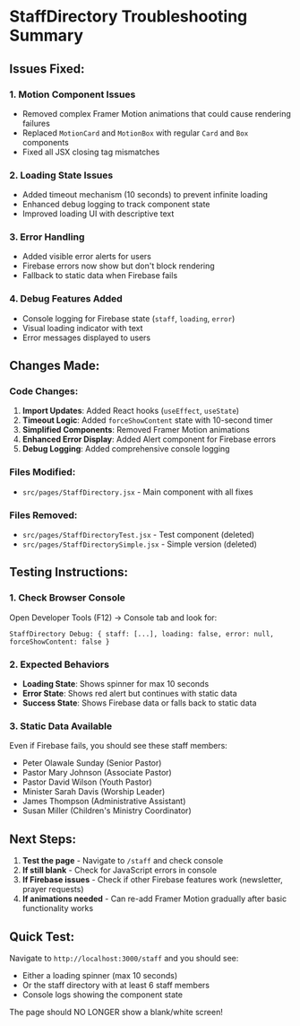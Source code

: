 # StaffDirectory Troubleshooting Summary

## Issues Fixed:

### 1. **Motion Component Issues**

- Removed complex Framer Motion animations that could cause rendering failures
- Replaced `MotionCard` and `MotionBox` with regular `Card` and `Box` components
- Fixed all JSX closing tag mismatches

### 2. **Loading State Issues**

- Added timeout mechanism (10 seconds) to prevent infinite loading
- Enhanced debug logging to track component state
- Improved loading UI with descriptive text

### 3. **Error Handling**

- Added visible error alerts for users
- Firebase errors now show but don't block rendering
- Fallback to static data when Firebase fails

### 4. **Debug Features Added**

- Console logging for Firebase state (`staff`, `loading`, `error`)
- Visual loading indicator with text
- Error messages displayed to users

## Changes Made:

### Code Changes:

1. **Import Updates**: Added React hooks (`useEffect`, `useState`)
2. **Timeout Logic**: Added `forceShowContent` state with 10-second timer
3. **Simplified Components**: Removed Framer Motion animations
4. **Enhanced Error Display**: Added Alert component for Firebase errors
5. **Debug Logging**: Added comprehensive console logging

### Files Modified:

- `src/pages/StaffDirectory.jsx` - Main component with all fixes

### Files Removed:

- `src/pages/StaffDirectoryTest.jsx` - Test component (deleted)
- `src/pages/StaffDirectorySimple.jsx` - Simple version (deleted)

## Testing Instructions:

### 1. **Check Browser Console**

Open Developer Tools (F12) → Console tab and look for:

```
StaffDirectory Debug: { staff: [...], loading: false, error: null, forceShowContent: false }
```

### 2. **Expected Behaviors**

- **Loading State**: Shows spinner for max 10 seconds
- **Error State**: Shows red alert but continues with static data
- **Success State**: Shows Firebase data or falls back to static data

### 3. **Static Data Available**

Even if Firebase fails, you should see these staff members:

- Peter Olawale Sunday (Senior Pastor)
- Pastor Mary Johnson (Associate Pastor)
- Pastor David Wilson (Youth Pastor)
- Minister Sarah Davis (Worship Leader)
- James Thompson (Administrative Assistant)
- Susan Miller (Children's Ministry Coordinator)

## Next Steps:

1. **Test the page** - Navigate to `/staff` and check console
2. **If still blank** - Check for JavaScript errors in console
3. **If Firebase issues** - Check if other Firebase features work (newsletter, prayer requests)
4. **If animations needed** - Can re-add Framer Motion gradually after basic functionality works

## Quick Test:

Navigate to `http://localhost:3000/staff` and you should see:

- Either a loading spinner (max 10 seconds)
- Or the staff directory with at least 6 staff members
- Console logs showing the component state

The page should NO LONGER show a blank/white screen!
